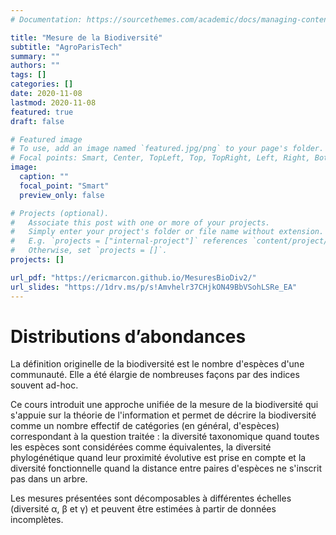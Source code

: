 ```yaml
---
# Documentation: https://sourcethemes.com/academic/docs/managing-content/

title: "Mesure de la Biodiversité"
subtitle: "AgroParisTech"
summary: ""
authors: ""
tags: []
categories: []
date: 2020-11-08
lastmod: 2020-11-08
featured: true
draft: false

# Featured image
# To use, add an image named `featured.jpg/png` to your page's folder.
# Focal points: Smart, Center, TopLeft, Top, TopRight, Left, Right, BottomLeft, Bottom, BottomRight.
image:
  caption: ""
  focal_point: "Smart"
  preview_only: false

# Projects (optional).
#   Associate this post with one or more of your projects.
#   Simply enter your project's folder or file name without extension.
#   E.g. `projects = ["internal-project"]` references `content/project/deep-learning/index.md`.
#   Otherwise, set `projects = []`.
projects: []

url_pdf: "https://ericmarcon.github.io/MesuresBioDiv2/"
url_slides: "https://1drv.ms/p/s!Amvhelr37CHjkON49BbVSohLSRe_EA"
---
```


# Distributions d’abondances

La définition originelle de la biodiversité est le nombre d'espèces d'une communauté. Elle a été élargie de nombreuses façons par des indices souvent ad-hoc. 

Ce cours introduit une approche unifiée de la mesure de la biodiversité qui s'appuie sur la théorie de l'information et permet de décrire la biodiversité comme un nombre effectif de catégories (en général, d'espèces) correspondant à la question traitée : la diversité taxonomique quand toutes les espèces sont considérées comme équivalentes, la diversité phylogénétique quand leur proximité évolutive est prise en compte et la diversité fonctionnelle quand la distance entre paires d'espèces ne s'inscrit pas dans un arbre. 

Les mesures présentées sont décomposables à différentes échelles (diversité α, β et γ) et peuvent être estimées à partir de données incomplètes.
